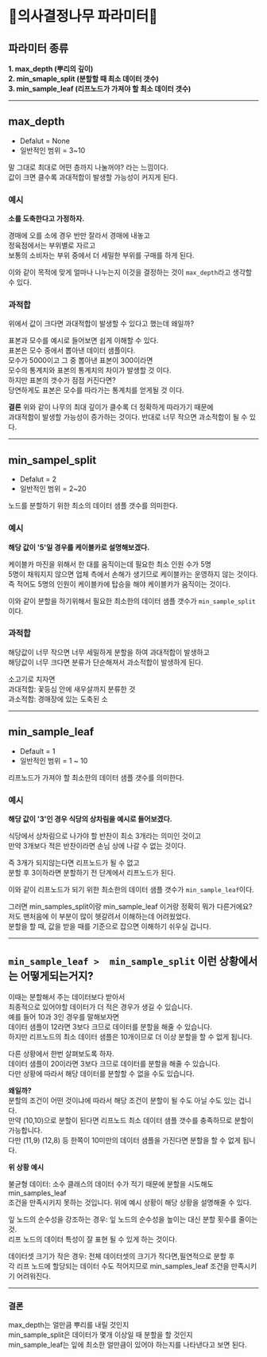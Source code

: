 # 🌳의사결정나무 파라미터🌳

## 파라미터 종류
**1. max_depth (뿌리의 깊이)**  
**2. min_smaple_split (분할할 때 최소 데이터 갯수)**   
**3. min_sample_leaf (리프노드가 가져야 할 최소 데이터 갯수)**

---

## max_depth
- Defalut = None
- 일반적인 범위 = 3~10

말 그대로 최대로 어떤 층까지 나눌꺼야? 라는 느낌이다.  
값이 크면 클수록 과대적합이 발생할 가능성이 커지게 된다.  

### 예시
**소를 도축한다고 가정하자.**

경매에 오를 소에 경우 반만 잘라서 경매에 내놓고  
정육점에서는 부위별로 자르고  
보통의 소비자는 부위 중에서 더 세밀한 부위를 구매를 하게 된다.  

이와 같이 목적에 맞게 얼마나 나누는지 이것을 결정하는 것이 `max_depth`라고 생각할 수 있다.  

### 과적합
위에서 값이 크다면 과대적합이 발생할 수 있다고 했는데 왜일까?  
  
표본과 모수를 예시로 들어보면 쉽게 이해할 수 있다.  
표본은 모수 중에서 뽑아낸 데이터 샘플이다.  
모수가 5000이고 그 중 뽑아낸 표본이 300이라면    
모수의 통계치와 표본의 통계치의 차이가 발생할 것 이다.  
하지만 표본의 갯수가 점점 커진다면?    
당연하게도 표본은 모수를 따라가는 통계치를 얻게될 것 이다.    

**결론** 
위와 같이 나무의 최대 깊이가 클수록 더 정확하게 따라가기 때문에  
과대적합이 발생할 가능성이 증가하는 것이다. 반대로 너무 작으면 과소적합이 될 수 있다.  

---

## min_sampel_split
- Defalut = 2 
- 일반적인 범위 = 2~20

노드를 분할하기 위한 최소의 데이터 샘플 갯수를 의미한다.  
  
### 예시
**해당 값이 '5'일 경우를 케이블카로 설명해보겠다.**  
  
케이블카 마진을 위해서 한 대를 움직이는데 필요한 최소 인원 수가 5명  
5명이 채워지지 않으면 업체 측에서 손해가 생기므로 케이블카는 운영하지 않는 것이다.  
즉 적어도 5명의 인원이 케이블카에 탑승을 해야 케이블카가 움직이는 것이다.  
  
이와 같이 분할을 하기위해서 필요한 최소한의 데이터 샘플 갯수가 `min_sample_split`이다.  
  
### 과적합
해당값이 너무 작으면 너무 세밀하게 분할을 하여 과대적합이 발생하고  
해당값이 너무 크다면 분류가 단순해져서 과소적합이 발생하게 된다.  

소고기로 치자면   
과대적합: 꽃등심 안에 새우살까지 분류한 것  
과소적합: 경매장에 있는 도축된 소  

---
## min_sample_leaf
- Default = 1  
- 일반적인 범위 = 1 ~ 10  
  
리프노드가 가져야 할 최소한의 데이터 샘플 갯수를 의미한다.  

### 예시
**해당 값이 '3'인 경우 식당의 상차림을 예시로 들어보겠다.**  
  
식당에서 상차림으로 나가야 할 반찬이 최소 3개라는 의미인 것이고  
만약 3개보다 적은 반찬이라면 손님 상에 나갈 수 없는 것이다.  

즉 3개가 되지않는다면 리프노드가 될 수 없고  
분할 후 3이하라면 분할하기 전 단계에서 리프노드가 된다.  
  
이와 같이 리프노드가 되기 위한 최소한의 데이터 샘플 갯수가 `min_sample_leaf`이다.  
  
그러면 min_samples_split이랑 min_sample_leaf 이거랑 정확히 뭐가 다른거에요?  
저도 맨처음에 이 부분이 많이 헷갈려서 이해하는데 어려웠었다.  
분할을 할 때, 값을 받을 때를 기준으로 잡으면 이해하기 쉬우실 겁니다.  

---
## **`min_sample_leaf >  min_sample_split` 이런 상황에서는 어떻게되는거지?** 

이때는 분할해서 주는 데이터보다 받아서  
최종적으로 있어야할 데이터가 더 적은 경우가 생길 수 있습니다.  
예를 들어 10과 3인 경우를 말해보자면  
데이터 샘플이 12라면 3보다 크므로 데이터를 분할을 해줄 수 있습니다.  
하지만 리프노드의 최소 데이터 샘플은 10개이므로 더 이상 분할을 할 수 없게 됩니다.  
  
다른 상황에서 한번 살펴보도록 하자.  
데이터 샘플이 20이라면 3보다 크므로 데이터를 분할을 해줄 수 있습니다.  
다만 상황에 따라서 해당 데이터를 분할할 수 없을 수도 있습니다.  

**왜일까?**  
분할의 조건이 어떤 것이냐에 따라서 해당 조건이 분할이 될 수도 아닐 수도 있는 겁니다.  
만약 (10,10)으로 분할이 된다면 리프노드 최소 데이터 샘플 갯수를 충족하므로 분할이 가능합니다.  
다만 (11,9) (12,8) 등 한쪽이 10미만의 데이터 샘플을 가진다면 분할을 할 수 없게 됩니다.  

**위 상황 예시**

불균형 데이터: 소수 클래스의 데이터 수가 적기 때문에 분할을 시도해도 min_samples_leaf  
  조건을 만족시키지 못하는 것입니다. 위에 예시 상황이 해당 상황을 설명해줄 수 있다.  

잎 노드의 순수성을 강조하는 경우: 잎 노드의 순수성을 높이는 대신 분할 횟수를 줄이는 것.   
리프 노드의 데이터 특성이 잘 표현 될 수 있게 하는 것이다.

데이터셋 크기가 작은 경우: 전체 데이터셋의 크기가 작다면,필연적으로 분할 후   
각 리프 노드에 할당되는 데이터 수도 적어지므로 min_samples_leaf 조건을 만족시키기 어려워진다. 

---

### 결론

max_depth는 얼만큼 뿌리를 내릴 것인지  
min_sample_split은 데이터가 몇개 이상일 때 분할을 할 것인지  
min_sample_leaf는 잎에 최소한 얼만큼이 있어야 하는지를 나타낸다고 보면 된다.
